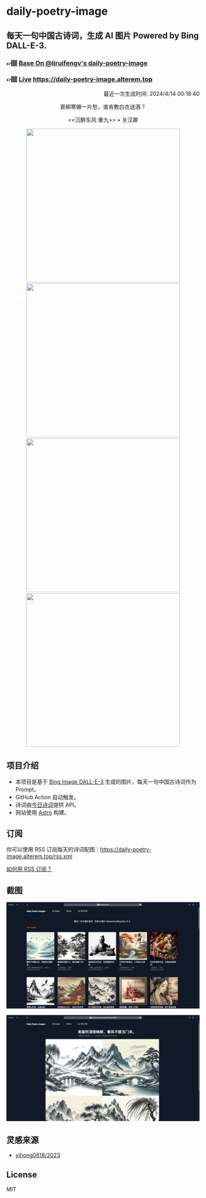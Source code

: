 
# daily-poetry-image

## 每天一句中国古诗词，生成 AI 图片 Powered by Bing DALL-E-3.

### 👉🏽 [Base On @liruifengv's daily-poetry-image](https://github.com/liruifengv/daily-poetry-image)

### 👉🏽 [Live](https://daily-poetry-image.alterem.top/) https://daily-poetry-image.alterem.top

<p align="right">
  最近一次生成时间: 2024/4/14 00:18:40
</p>
<p align="center">
衰柳寒蝉一片愁，谁肯教白衣送酒？
</p>
<p align="center">
<<沉醉东风·重九>> • 关汉卿
</p>
<p align="center">
<img src="https://tse2.mm.bing.net/th/id/OIG1.I_WcTJATopayR9XTBZ6N" height="400" width="400" />
<img src="https://tse3.mm.bing.net/th/id/OIG1.y7.Q8cMtYejqlwaiW87a" height="400" width="400" />
<img src="https://tse2.mm.bing.net/th/id/OIG1.dZagUkpOyr6cVhLdF0GG" height="400" width="400" />
<img src="https://tse2.mm.bing.net/th/id/OIG1.tMzZNeFL5PUTFoCXbT0E" height="400" width="400" />
</p>

## 项目介绍

-   本项目是基于 [Bing Image DALL-E-3](https://www.bing.com/images/create) 生成的图片，每天一句中国古诗词作为 Prompt。
-   GitHub Action 自动触发。
-   诗词由[今日诗词](https://www.jinrishici.com/)提供 API。
-   网站使用 [Astro](https://astro.build) 构建。

## 订阅

你可以使用 RSS 订阅每天的诗词配图：https://daily-poetry-image.alterem.top/rss.xml

[如何用 RSS 订阅？](https://zhuanlan.zhihu.com/p/55026716)

## 截图

![图片列表](./screenshots/Snipaste_2023-12-28_21-00-26.png)

![图片详情](./screenshots/Snipaste_2023-12-28_21-00-53.png)

## 灵感来源

-   [yihong0618/2023](https://github.com/yihong0618/2023)

## License

MIT

